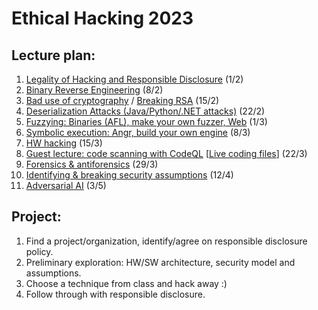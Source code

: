 # Ethical Hacking 2023

## Lecture plan:
1. [Legality of Hacking and Responsible Disclosure](1-responsible-disclosure.ipynb) (1/2)
2. [Binary Reverse Engineering](2-reverse-engineering.ipynb) (8/2)
3. [Bad use of cryptography](3-bad-crypto.pptx) / [Breaking RSA](3-breaking-rsa.ipynb) (15/2)
4. [Deserialization Attacks (Java/Python/.NET attacks)](4-deserialization-attacks.ipynb) (22/2)
5. [Fuzzying: Binaries (AFL), make your own fuzzer, Web](5-fuzzying.ipynb) (1/3)
6. [Symbolic execution: Angr, build your own engine](6-symbolic-execution.ipynb) (8/3)
7. [HW hacking](7-hw-hacking.ipynb) (15/3)
8. [Guest lecture: code scanning with CodeQL](talks/ITU-22-03-2023%20Guest%20Lecture%20on%20CodeQL.pdf) [[Live coding files](https://github.com/yoff/codeql/tree/lecture/itu-22-03-2023/misc/lecture-live-coding)] (22/3)
9. [Forensics & antiforensics](9-computer-forensics.pdf) (29/3)
10. [Identifying & breaking security assumptions](10-birdeye.ipynb) (12/4)
11. [Adversarial AI](8-adversarial-ai.ipynb) (3/5)

## Project:
1. Find a project/organization, identify/agree on responsible disclosure policy.
2. Preliminary exploration: HW/SW architecture, security model and assumptions.
3. Choose a technique from class and hack away :)
4. Follow through with responsible disclosure.

